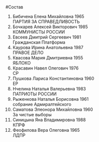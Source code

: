 #Состав
1. Бибичена Елена Михайловна 1965   
    ПАРТИЯ ЗА СПРАВЕДЛИВОСТЬ
2. Бочкарев Алексей Викторович 1985   
    КОММУНИСТЫ РОССИИ
3. Евсеев Дмитрий Сергеевич 1981   
    Гражданская Платформа
4. Каурова Ирина Анатольевна 1987   
    ПРАВОЕ ДЕЛО
5. Квасова Мария Дмитриевна 1955   
    ЯБЛОКО
6. Красавин Навел Олегович 1976   
    СР
7. Пушкова Лариса Константиновна 1960   
    ЕР
8. Нчелина Наталья Валерьевна 1983   
    ПАТРИОТЫ РОССИИ
9. Рыженкова Наталья Борисовна 1961   
    собрание Адмиралтейского
10. Саматова Элеонора Михайловна 1960   
    За чистые выборы
11. Синицына Яна Владимировна 1988   
    КПРФ
12. Феофилова Вера Олеговна 1965   
    ЛДПР
